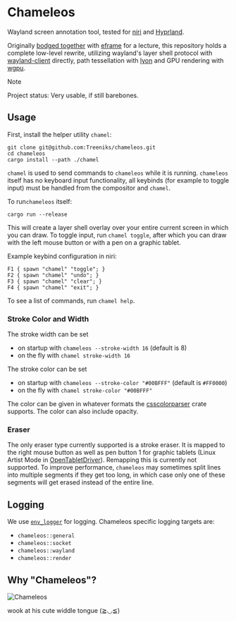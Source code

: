 # Chameleos

Wayland screen annotation tool, tested for [niri](https://yalter.github.io/niri/) and [Hyprland](https://hypr.land/).

Originally [bodged together](https://github.com/Treeniks/chameleos-egui) with [eframe](https://docs.rs/eframe/latest/eframe/) for a lecture, this repository holds a complete low-level rewrite, utilizing wayland's layer shell protocol with [wayland-client](https://crates.io/crates/wayland-client) directly, path tessellation with [lyon](https://crates.io/crates/lyon) and GPU rendering with [wgpu](https://wgpu.rs/).

> [!NOTE]
> Project status: Very usable, if still barebones.

## Usage

First, install the helper utility `chamel`:
```
git clone git@github.com:Treeniks/chameleos.git
cd chameleos
cargo install --path ./chamel
```

`chamel` is used to send commands to `chameleos` while it is running. `chameleos` itself has no keyboard input functionality, all keybinds (for example to toggle input) must be handled from the compositor and `chamel`.

To run`chameleos` itself:
```
cargo run --release
```
This will create a layer shell overlay over your entire current screen in which you can draw. To toggle input, run `chamel toggle`, after which you can draw with the left mouse button or with a pen on a graphic tablet.

Example keybind configuration in niri:
```kdl
F1 { spawn "chamel" "toggle"; }
F2 { spawn "chamel" "undo"; }
F3 { spawn "chamel" "clear"; }
F4 { spawn "chamel" "exit"; }
```
To see a list of commands, run `chamel help`.

### Stroke Color and Width

The stroke width can be set
- on startup with `chameleos --stroke-width 16` (default is 8)
- on the fly with `chamel stroke-width 16`

The stroke color can be set
- on startup with `chameleos --stroke-color "#00BFFF"` (default is `#FF0000`)
- on the fly with `chamel stroke-color "#00BFFF"`

The color can be given in whatever formats the [csscolorparser](https://crates.io/crates/csscolorparser) crate supports. The color can also include opacity.

### Eraser

The only eraser type currently supported is a stroke eraser. It is mapped to the right mouse button as well as pen button 1 for graphic tablets (Linux Artist Mode in [OpenTabletDriver](https://opentabletdriver.net/)). Remapping this is currently not supported. To improve performance, `chameleos` may sometimes split lines into multiple segments if they get too long, in which case only one of these segments will get erased instead of the entire line.

## Logging

We use [`env_logger`](https://docs.rs/env_logger/latest/env_logger/) for logging. Chameleos specific logging targets are:

- `chameleos::general`
- `chameleos::socket`
- `chameleos::wayland`
- `chameleos::render`

## Why "Chameleos"?

![Chameleos](https://monsterhunterwiki.org/images/a/a5/MHRS-Chameleos_Render.png)

wook at his cute widdle tongue (≧◡≦)
